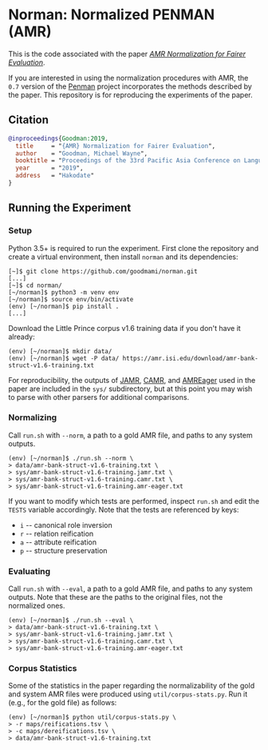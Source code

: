 
# Norman: Normalized PENMAN (AMR)

This is the code associated with the paper [*AMR Normalization for
Fairer Evaluation*](https://arxiv.org/abs/1909.01568).

If you are interested in using the normalization procedures with AMR,
the `0.7` version of the [Penman][] project incorporates the methods
described by the paper. This repository is for reproducing the
experiments of the paper.

[Penman]: https://github.com/goodmami/penman

## Citation

``` bibtex
@inproceedings{Goodman:2019,
  title     = "{AMR} Normalization for Fairer Evaluation",
  author    = "Goodman, Michael Wayne",
  booktitle = "Proceedings of the 33rd Pacific Asia Conference on Language, Information, and Computation",
  year      = "2019",
  address   = "Hakodate"
}
```

## Running the Experiment

### Setup

Python 3.5+ is required to run the experiment. First clone the
repository and create a virtual environment, then install `norman` and
its dependencies:

``` console
[~]$ git clone https://github.com/goodmami/norman.git
[...]
[~]$ cd norman/
[~/norman]$ python3 -m venv env
[~/norman]$ source env/bin/activate
(env) [~/norman]$ pip install .
[...]
```

Download the Little Prince corpus v1.6 training data if you don't have
it already:

``` console
(env) [~/norman]$ mkdir data/
(env) [~/norman]$ wget -P data/ https://amr.isi.edu/download/amr-bank-struct-v1.6-training.txt
```

For reproducibility, the outputs of [JAMR][], [CAMR][], and
[AMREager][] used in the paper are included in the `sys/`
subdirectory, but at this point you may wish to parse with other
parsers for additional comparisons.

[JAMR]: https://github.com/jflanigan/jamr
[CAMR]: https://github.com/c-amr/camr
[AMREager]: http://cohort.inf.ed.ac.uk/amreager.html

### Normalizing

Call `run.sh` with `--norm`, a path to a gold AMR file, and paths to
any system outputs.

``` console
(env) [~/norman]$ ./run.sh --norm \
> data/amr-bank-struct-v1.6-training.txt \
> sys/amr-bank-struct-v1.6-training.jamr.txt \
> sys/amr-bank-struct-v1.6-training.camr.txt \
> sys/amr-bank-struct-v1.6-training.amr-eager.txt
```

If you want to modify which tests are performed, inspect `run.sh` and
edit the `TESTS` variable accordingly. Note that the tests are
referenced by keys:

* `i` -- canonical role inversion
* `r` -- relation reification
* `a` -- attribute reification
* `p` -- structure preservation

### Evaluating

Call `run.sh` with `--eval`, a path to a gold AMR file, and paths to
any system outputs. Note that these are the paths to the original
files, not the normalized ones.

``` console
(env) [~/norman]$ ./run.sh --eval \
> data/amr-bank-struct-v1.6-training.txt \
> sys/amr-bank-struct-v1.6-training.jamr.txt \
> sys/amr-bank-struct-v1.6-training.camr.txt \
> sys/amr-bank-struct-v1.6-training.amr-eager.txt
```

### Corpus Statistics

Some of the statistics in the paper regarding the normalizability of
the gold and system AMR files were produced using
`util/corpus-stats.py`. Run it (e.g., for the gold file) as follows:

``` console
(env) [~/norman]$ python util/corpus-stats.py \
> -r maps/reifications.tsv \
> -c maps/dereifications.tsv \
> data/amr-bank-struct-v1.6-training.txt
```
